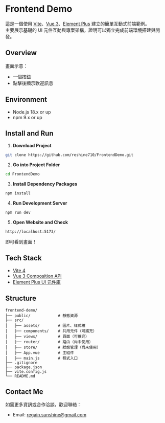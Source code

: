 # Frontend Demo

這是一個使用 [Vite](https://vitejs.dev/)、[Vue 3](https://vuejs.org/)、[Element Plus](https://element-plus.org/) 建立的簡單互動式前端範例。  
主要展示基礎的 UI 元件互動與專案架構，證明可以獨立完成前端環境搭建與開發。

## Overview

畫面示意：

- 一個按鈕
- 點擊後顯示歡迎訊息

## Environment

- Node.js 18.x or up
- npm 9.x or up

## Install and Run

1. **Download Project**

```bash
git clone https://github.com/reshine710/FrontendDemo.git
```

2. **Go into Project Folder**

```bash
cd FrontendDemo
```

3. **Install Dependency Packages**

```bash
npm install
```

4. **Run Development Server**

```bash
npm run dev
```

5. **Open Website and Check**

```
http://localhost:5173/
```

即可看到畫面！

## Tech Stack

- [Vite 4](https://vitejs.dev/)
- [Vue 3 Composition API](https://vuejs.org/)
- [Element Plus UI 元件庫](https://element-plus.org/)

## Structure

```
frontend-demo/
├── public/            # 靜態資源
├── src/
│   ├── assets/        # 圖片、樣式檔
│   ├── components/    # 共用元件（可擴充）
│   ├── views/         # 頁面（可擴充）
│   ├── router/        # 路由（尚未使用）
│   ├── store/         # 狀態管理（尚未使用）
│   ├── App.vue        # 主組件
│   ├── main.js        # 程式入口
├── .gitignore
├── package.json
├── vite.config.js
└── README.md
```

## Contact Me

如需更多資訊或合作洽談，歡迎聯絡：
- Email: regain.sunshine@gmail.com
